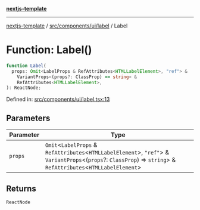 [**nextjs-template**](../../../../../README.md)

---

[nextjs-template](../../../../../README.md) / [src/components/ui/label](../README.md) / Label

# Function: Label()

```ts
function Label(
  props: Omit<LabelProps & RefAttributes<HTMLLabelElement>, "ref"> &
    VariantProps<(props?: ClassProp) => string> &
    RefAttributes<HTMLLabelElement>,
): ReactNode;
```

Defined in: [src/components/ui/label.tsx:13](https://github.com/Its-Satyajit/nextjs-template/blob/main/src/components/ui/label.tsx#L13)

## Parameters

| Parameter | Type                                                                                                                                                                    |
| --------- | ----------------------------------------------------------------------------------------------------------------------------------------------------------------------- |
| `props`   | `Omit`\<`LabelProps` & `RefAttributes`\<`HTMLLabelElement`\>, `"ref"`\> & `VariantProps`\<(`props`?: `ClassProp`) => `string`\> & `RefAttributes`\<`HTMLLabelElement`\> |

## Returns

`ReactNode`
